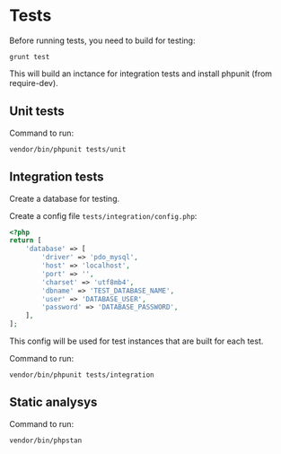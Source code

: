 # Tests

Before running tests, you need to build for testing:

```
grunt test
```

This will build an inctance for integration tests and install phpunit (from require-dev).

## Unit tests

Command to run:

```
vendor/bin/phpunit tests/unit
```

## Integration tests

Create a database for testing.

Create a config file  `tests/integration/config.php`:

```php
<?php
return [
    'database' => [
        'driver' => 'pdo_mysql',
        'host' => 'localhost',
        'port' => '',
        'charset' => 'utf8mb4',
        'dbname' => 'TEST_DATABASE_NAME',
        'user' => 'DATABASE_USER',
        'password' => 'DATABASE_PASSWORD',
    ],
];
```

This config will be used for test instances that are built for each test.

Command to run:
```
vendor/bin/phpunit tests/integration
```

## Static analysys

Command to run:

```
vendor/bin/phpstan
```
